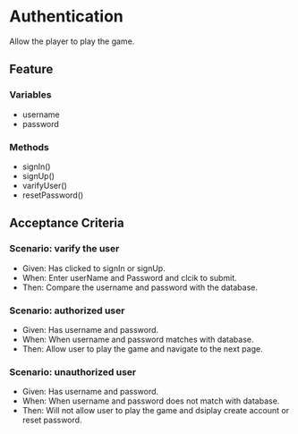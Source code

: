 # Authentication
  Allow the player to play the game.
  

## Feature

### Variables
- username
- password

### Methods
- signIn()
- signUp()
- varifyUser()
- resetPassword()

## Acceptance Criteria

### Scenario: varify the user
- Given: Has clicked to signIn or signUp. 
- When: Enter userName and Password and clcik to submit.
- Then: Compare the username and password with the database.

### Scenario: authorized user
- Given: Has username and password. 
- When: When username and password matches with database.
- Then: Allow user to play the game and navigate to the next page.

### Scenario: unauthorized user
- Given: Has username and password. 
- When: When username and password does not match with database.
- Then: Will not allow user to play the game and 
        dsiplay create account or reset password.

